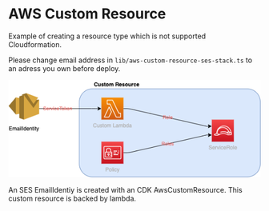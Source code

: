 # AWS Custom Resource

Example of creating a resource type which is not supported Cloudformation.

Please change email address in `lib/aws-custom-resource-ses-stack.ts` to an adress you own before deploy.

![Architecture](img/ses-custom.png)

An SES EmailIdentiy is created with an CDK AwsCustomResource.
This custom resource is backed by lambda.